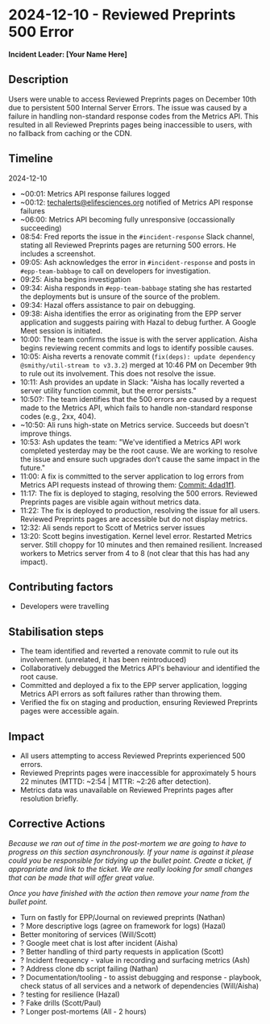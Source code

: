 # 2024-12-10 - Reviewed Preprints 500 Error

**Incident Leader: [Your Name Here]**

## Description

Users were unable to access Reviewed Preprints pages on December 10th due to persistent 500 Internal Server Errors. The issue was caused by a failure in handling non-standard response codes from the Metrics API. This resulted in all Reviewed Preprints pages being inaccessible to users, with no fallback from caching or the CDN.

## Timeline

2024-12-10

* ~00:01: Metrics API response failures logged
* ~00:12: techalerts@elifesciences.org notified of Metrics API response failures
* ~06:00: Metrics API becoming fully unresponsive (occassionally succeeding)
* 08:54: Fred reports the issue in the `#incident-response` Slack channel, stating all Reviewed Preprints pages are returning 500 errors. He includes a screenshot.
* 09:05: Ash acknowledges the error in `#incident-response` and posts in `#epp-team-babbage` to call on developers for investigation.
* 09:25: Aisha begins investigation
* 09:34: Aisha responds in `#epp-team-babbage` stating she has restarted the deployments but is unsure of the source of the problem.
* 09:34: Hazal offers assistance to pair on debugging.
* 09:38: Aisha identifies the error as originating from the EPP server application and suggests pairing with Hazal to debug further. A Google Meet session is initiated.
* 10:00: The team confirms the issue is with the server application. Aisha begins reviewing recent commits and logs to identify possible causes.
* 10:05: Aisha reverts a renovate commit (`fix(deps): update dependency @smithy/util-stream to v3.3.2`) merged at 10:46 PM on December 9th to rule out its involvement. This does not resolve the issue.
* 10:11: Ash provides an update in Slack: "Aisha has locally reverted a server utility function commit, but the error persists."
* 10:50?: The team identifies that the 500 errors are caused by a request made to the Metrics API, which fails to handle non-standard response codes (e.g., 2xx, 404).
* ~10:50: Ali runs high-state on Metrics service. Succeeds but doesn't improve things.
* 10:53: Ash updates the team: "We've identified a Metrics API work completed yesterday may be the root cause. We are working to resolve the issue and ensure such upgrades don’t cause the same impact in the future."
* 11:00: A fix is committed to the server application to log errors from Metrics API requests instead of throwing them: [Commit: 4dad1f1](https://github.com/elifesciences/enhanced-preprints-server/commit/4dad1f10622070fbefa6b42a3c4bca3dbdeac115).
* 11:17: The fix is deployed to staging, resolving the 500 errors. Reviewed Preprints pages are visible again without metrics data.
* 11:22: The fix is deployed to production, resolving the issue for all users. Reviewed Preprints pages are accessible but do not display metrics.
* 12:32: Ali sends report to Scott of Metrics server issues
* 13:20: Scott begins investigation. Kernel level error. Restarted Metrics server. Still choppy for 10 minutes and then remained resilient. Increased workers to Metrics server from 4 to 8 (not clear that this has had any impact).

## Contributing factors

* Developers were travelling

## Stabilisation steps

* The team identified and reverted a renovate commit to rule out its involvement. (unrelated, it has been reintroduced)
* Collaboratively debugged the Metrics API's behaviour and identified the root cause.
* Committed and deployed a fix to the EPP server application, logging Metrics API errors as soft failures rather than throwing them.
* Verified the fix on staging and production, ensuring Reviewed Preprints pages were accessible again.

## Impact

* All users attempting to access Reviewed Preprints experienced 500 errors.
* Reviewed Preprints pages were inaccessible for approximately 5 hours 22 minutes (MTTD: ~2:54 | MTTR: ~2:26 after detection).
* Metrics data was unavailable on Reviewed Preprints pages after resolution briefly.

## Corrective Actions

*Because we ran out of time in the post-mortem we are going to have to progress on this section asynchronously. If your name is against it please could you be responsible for tidying up the bullet point. Create a ticket, if appropriate and link to the ticket. We are really looking for small changes that can be made that will offer great value.*

*Once you have finished with the action then remove your name from the bullet point.*

* Turn on fastly for EPP/Journal on reviewed preprints (Nathan)
* ? More descriptive logs (agree on framework for logs) (Hazal)
* Better monitoring of services (Will/Scott)
* ? Google meet chat is lost after incident (Aisha)
* ? Better handling of third party requests in application (Scott)
* ? Incident frequency - value in recording and surfacing metrics (Ash)
* ? Address clone db script failing (Nathan)
* ? Documentation/tooling - to assist debugging and response - playbook, check status of all services and a network of dependencies (Will/Aisha)
* ? testing for resilience (Hazal)
* ? Fake drills (Scott/Paul)
* ? Longer post-mortems (All - 2 hours)
